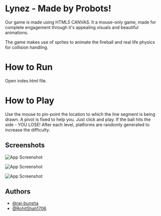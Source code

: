 
# Lynez - Made by Probots!

Our game is made using HTML5 CANVAS. It a mouse-only game, made for complete engagement through it's appealing visuals and beautiful animations.

The game makes use of sprites to animate the fireball and real life physics for collision handling.

# How to Run
Open index.html file. 

# How to Play 
Use the mouse to pin-point the location to which the line segment is being drawn. A pivot is fixed to help you.
Just click and play. If the ball hits the side - YOU LOSE! After each level, platforms are randomly generated to increase the difficulty.



## Screenshots

![App Screenshot](https://raw.githubusercontent.com/probotsRR/lynez/main/screenshots/1.PNG?token=GHSAT0AAAAAABTNHEVLHYSEOZ6TU5JMIGXIYS4FA3Q)

![App Screenshot](https://raw.githubusercontent.com/probotsRR/lynez/main/screenshots/2.PNG?token=GHSAT0AAAAAABTNHEVKQOMR3FTANTLVNQI4YS4FBVQ)

![App Screenshot](https://raw.githubusercontent.com/probotsRR/lynez/main/screenshots/3.PNG?token=GHSAT0AAAAAABTNHEVK4BVVVO3UW2BMMSQYYS4FB5A)


## Authors

- [@raj-bunsha](https://github.com/raj-bunsha)
- [@RohitShah1706](https://github.com/RohitShah1706)

